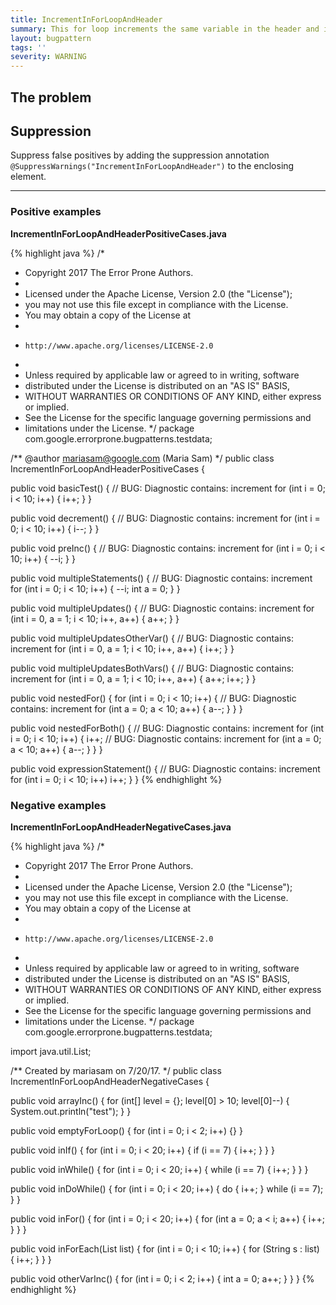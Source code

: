 ```yaml
---
title: IncrementInForLoopAndHeader
summary: This for loop increments the same variable in the header and in the body
layout: bugpattern
tags: ''
severity: WARNING
---
```


<!--
*** AUTO-GENERATED, DO NOT MODIFY ***
To make changes, edit the @BugPattern annotation or the explanation in docs/bugpattern.
-->


## The problem


## Suppression
Suppress false positives by adding the suppression annotation `@SuppressWarnings("IncrementInForLoopAndHeader")` to the enclosing element.

----------

### Positive examples
__IncrementInForLoopAndHeaderPositiveCases.java__

{% highlight java %}
/*
 * Copyright 2017 The Error Prone Authors.
 *
 * Licensed under the Apache License, Version 2.0 (the "License");
 * you may not use this file except in compliance with the License.
 * You may obtain a copy of the License at
 *
 *     http://www.apache.org/licenses/LICENSE-2.0
 *
 * Unless required by applicable law or agreed to in writing, software
 * distributed under the License is distributed on an "AS IS" BASIS,
 * WITHOUT WARRANTIES OR CONDITIONS OF ANY KIND, either express or implied.
 * See the License for the specific language governing permissions and
 * limitations under the License.
 */
package com.google.errorprone.bugpatterns.testdata;

/** @author mariasam@google.com (Maria Sam) */
public class IncrementInForLoopAndHeaderPositiveCases {

  public void basicTest() {
    // BUG: Diagnostic contains: increment
    for (int i = 0; i < 10; i++) {
      i++;
    }
  }

  public void decrement() {
    // BUG: Diagnostic contains: increment
    for (int i = 0; i < 10; i++) {
      i--;
    }
  }

  public void preInc() {
    // BUG: Diagnostic contains: increment
    for (int i = 0; i < 10; i++) {
      --i;
    }
  }

  public void multipleStatements() {
    // BUG: Diagnostic contains: increment
    for (int i = 0; i < 10; i++) {
      --i;
      int a = 0;
    }
  }

  public void multipleUpdates() {
    // BUG: Diagnostic contains: increment
    for (int i = 0, a = 1; i < 10; i++, a++) {
      a++;
    }
  }

  public void multipleUpdatesOtherVar() {
    // BUG: Diagnostic contains: increment
    for (int i = 0, a = 1; i < 10; i++, a++) {
      i++;
    }
  }

  public void multipleUpdatesBothVars() {
    // BUG: Diagnostic contains: increment
    for (int i = 0, a = 1; i < 10; i++, a++) {
      a++;
      i++;
    }
  }

  public void nestedFor() {
    for (int i = 0; i < 10; i++) {
      // BUG: Diagnostic contains: increment
      for (int a = 0; a < 10; a++) {
        a--;
      }
    }
  }

  public void nestedForBoth() {
    // BUG: Diagnostic contains: increment
    for (int i = 0; i < 10; i++) {
      i++;
      // BUG: Diagnostic contains: increment
      for (int a = 0; a < 10; a++) {
        a--;
      }
    }
  }

  public void expressionStatement() {
    // BUG: Diagnostic contains: increment
    for (int i = 0; i < 10; i++) i++;
  }
}
{% endhighlight %}

### Negative examples
__IncrementInForLoopAndHeaderNegativeCases.java__

{% highlight java %}
/*
 * Copyright 2017 The Error Prone Authors.
 *
 * Licensed under the Apache License, Version 2.0 (the "License");
 * you may not use this file except in compliance with the License.
 * You may obtain a copy of the License at
 *
 *     http://www.apache.org/licenses/LICENSE-2.0
 *
 * Unless required by applicable law or agreed to in writing, software
 * distributed under the License is distributed on an "AS IS" BASIS,
 * WITHOUT WARRANTIES OR CONDITIONS OF ANY KIND, either express or implied.
 * See the License for the specific language governing permissions and
 * limitations under the License.
 */
package com.google.errorprone.bugpatterns.testdata;

import java.util.List;

/** Created by mariasam on 7/20/17. */
public class IncrementInForLoopAndHeaderNegativeCases {

  public void arrayInc() {
    for (int[] level = {}; level[0] > 10; level[0]--) {
      System.out.println("test");
    }
  }

  public void emptyForLoop() {
    for (int i = 0; i < 2; i++) {}
  }

  public void inIf() {
    for (int i = 0; i < 20; i++) {
      if (i == 7) {
        i++;
      }
    }
  }

  public void inWhile() {
    for (int i = 0; i < 20; i++) {
      while (i == 7) {
        i++;
      }
    }
  }

  public void inDoWhile() {
    for (int i = 0; i < 20; i++) {
      do {
        i++;
      } while (i == 7);
    }
  }

  public void inFor() {
    for (int i = 0; i < 20; i++) {
      for (int a = 0; a < i; a++) {
        i++;
      }
    }
  }

  public void inForEach(List<String> list) {
    for (int i = 0; i < 10; i++) {
      for (String s : list) {
        i++;
      }
    }
  }

  public void otherVarInc() {
    for (int i = 0; i < 2; i++) {
      int a = 0;
      a++;
    }
  }
}
{% endhighlight %}


